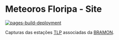 # Meteoros Floripa - Site

[![pages-build-deployment](https://github.com/mrprompt/meteoros-floripa/actions/workflows/pages/pages-build-deployment/badge.svg?branch=master)](https://github.com/mrprompt/meteoros-floripa/actions/workflows/pages/pages-build-deployment)

Capturas das estações [TLP](https://www.mrprompt.com.br) associadas da [BRAMON](https://www.bramonmeteor.org).

